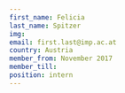 ```yaml
---
first_name: Felicia
last_name: Spitzer
img: 
email: first.last@imp.ac.at
country: Austria
member_from: November 2017
member_till: 
position: intern
---
```

